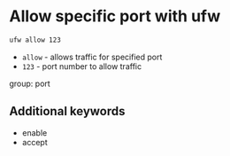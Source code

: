 # Allow specific port with ufw

```bash
ufw allow 123
```

- `allow` - allows traffic for specified port
- `123` - port number to allow traffic

group: port


## Additional keywords
- enable
- accept
